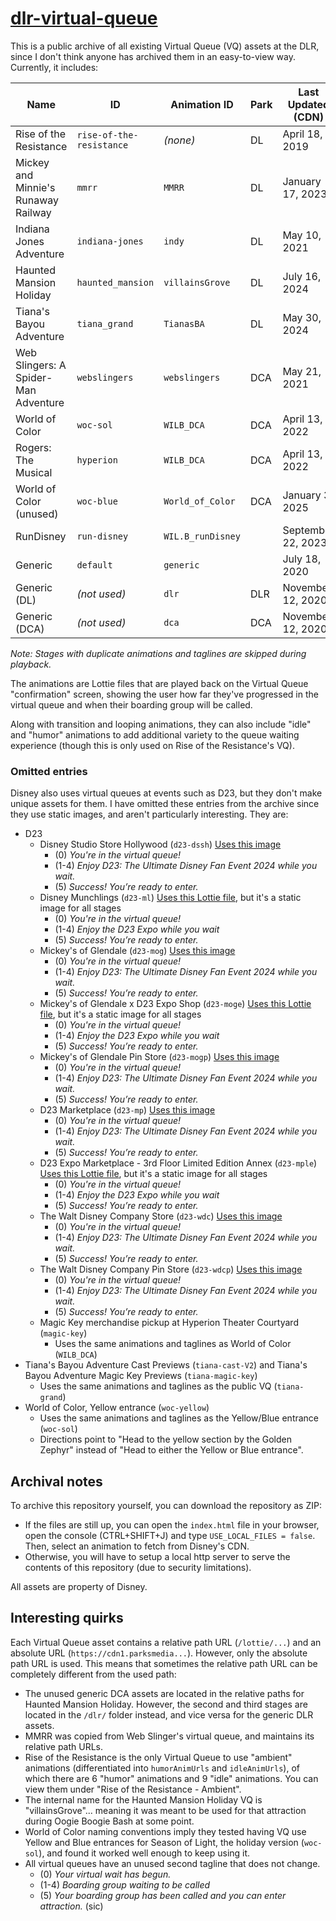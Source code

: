 # [dlr-virtual-queue](https://cabalex.github.io/dlr-virtual-queue)

This is a public archive of all existing Virtual Queue (VQ) assets at the DLR, since I don't think anyone has archived them in an easy-to-view way. Currently, it includes:

| Name                                 | ID                       | Animation ID      | Park | Last Updated (CDN) | Last Updated (App) |
| ------------------------------------ | ------------------------ | ----------------- | ---- | ------------------ | ------------------ |
| Rise of the Resistance               | `rise-of-the-resistance` | _(none)_          | DL   | April 18, 2019     | August 5, 2021     |
| Mickey and Minnie's Runaway Railway  | `mmrr`                   | `MMRR`            | DL   | January 17, 2023   | January 27, 2023   |
| Indiana Jones Adventure              | `indiana-jones`          | `indy`            | DL   | May 10, 2021       | May 11, 2021       |
| Haunted Mansion Holiday              | `haunted_mansion`        | `villainsGrove`   | DL   | July 16, 2024      | July 30, 2024      |
| Tiana's Bayou Adventure              | `tiana_grand`            | `TianasBA`        | DL   | May 30, 2024       | November 7, 2024   |
| Web Slingers: A Spider-Man Adventure | `webslingers`            | `webslingers`     | DCA  | May 21, 2021       | August 5, 2021     |
| World of Color                       | `woc-sol`                | `WILB_DCA`        | DCA  | April 13, 2022     | September 25, 2023 |
| Rogers: The Musical                  | `hyperion`               | `WILB_DCA`        | DCA  | April 13, 2022     | August 21, 2023    |
| World of Color (unused)              | `woc-blue`               | `World_of_Color`  | DCA  | January 3, 2025    | January 15, 2025   |
| RunDisney                            | `run-disney`             | `WIL.B_runDisney` |      | September 22, 2023 | January 22, 2025   |
| Generic                              | `default`                | `generic`         |      | July 18, 2020      | January 31, 2021   |
| Generic (DL)                         | _(not used)_             | `dlr`             | DLR  | November 12, 2020  | _(not in app)_     |
| Generic (DCA)                        | _(not used)_             | `dca`             | DCA  | November 12, 2020  | _(not in app)_     |

_Note: Stages with duplicate animations and taglines are skipped during playback._

The animations are Lottie files that are played back on the Virtual Queue "confirmation" screen, showing the user how far they've progressed in the virtual queue and when their boarding group will be called.

Along with transition and looping animations, they can also include "idle" and "humor" animations to add additional variety to the queue waiting experience (though this is only used on Rise of the Resistance's VQ).

### Omitted entries

Disney also uses virtual queues at events such as D23, but they don't make unique assets for them. I have omitted these entries from the archive since they use static images, and aren't particularly interesting. They are:

- D23
  - Disney Studio Store Hollywood (`d23-dssh`) [Uses this image](https://cdn1.parksmedia.wdprapps.disney.com/vision-dam/digital/parks-platform/parks-standard-assets/virtual-que/d23/disney-store-studio-hollywood/dhs-4x.jpg)
    - (0) _You're in the virtual queue!_
    - (1-4) _Enjoy D23: The Ultimate Disney Fan Event 2024 while you wait._
    - (5) _Success! You’re ready to enter._
  - Disney Munchlings (`d23-ml`) [Uses this Lottie file](https://cdn1.parksmedia.wdprapps.disney.com/vision-dam/digital/parks-platform/parks-standard-assets/virtual-que/d23-4/VQ_D23_Munchlings_v2.json), but it's a static image for all stages
    - (0) _You're in the virtual queue!_
    - (1-4) _Enjoy the D23 Expo while you wait_
    - (5) _Success! You’re ready to enter._
  - Mickey's of Glendale (`d23-mog`) [Uses this image](https://cdn1.parksmedia.wdprapps.disney.com/vision-dam/digital/parks-platform/parks-standard-assets/virtual-que/d23/mog/mog-store-4x.jpg)
    - (0) _You're in the virtual queue!_
    - (1-4) _Enjoy D23: The Ultimate Disney Fan Event 2024 while you wait._
    - (5) _Success! You’re ready to enter._
  - Mickey's of Glendale x D23 Expo Shop (`d23-moge`) [Uses this Lottie file](https://cdn1.parksmedia.wdprapps.disney.com/vision-dam/digital/parks-platform/parks-standard-assets/virtual-que/d23-3/VQ_D23_D23ExpoShop_v1.json), but it's a static image for all stages
    - (0) _You're in the virtual queue!_
    - (1-4) _Enjoy the D23 Expo while you wait_
    - (5) _Success! You’re ready to enter._
  - Mickey's of Glendale Pin Store (`d23-mogp`) [Uses this image](https://cdn1.parksmedia.wdprapps.disney.com/vision-dam/digital/parks-platform/parks-standard-assets/virtual-que/d23/mog-pin-store/mog-pin-4x.jpg)
    - (0) _You're in the virtual queue!_
    - (1-4) _Enjoy D23: The Ultimate Disney Fan Event 2024 while you wait._
    - (5) _Success! You’re ready to enter._
  - D23 Marketplace (`d23-mp`) [Uses this image](https://cdn1.parksmedia.wdprapps.disney.com/vision-dam/digital/parks-platform/parks-standard-assets/virtual-que/d23/marketplace/d23-marketplace-progress-4x.jpg)
    - (0) _You're in the virtual queue!_
    - (1-4) _Enjoy D23: The Ultimate Disney Fan Event 2024 while you wait._
    - (5) _Success! You’re ready to enter._
  - D23 Expo Marketplace - 3rd Floor Limited Edition Annex (`d23-mple`) [Uses this Lottie file](https://cdn1.parksmedia.wdprapps.disney.com/vision-dam/digital/parks-platform/parks-standard-assets/virtual-que/d23-6/VQ_D23_D23ExpoMarketplace3rdFloor_v1.json), but it's a static image for all stages
    - (0) _You're in the virtual queue!_
    - (1-4) _Enjoy the D23 Expo while you wait_
    - (5) _Success! You’re ready to enter._
  - The Walt Disney Company Store (`d23-wdc`) [Uses this image](https://cdn1.parksmedia.wdprapps.disney.com/vision-dam/digital/parks-platform/parks-standard-assets/virtual-que/d23/the-walt-disney-co-store/twdc-store-4x.jpg)
    - (0) _You're in the virtual queue!_
    - (1-4) _Enjoy D23: The Ultimate Disney Fan Event 2024 while you wait._
    - (5) _Success! You’re ready to enter._
  - The Walt Disney Company Pin Store (`d23-wdcp`) [Uses this image](https://cdn1.parksmedia.wdprapps.disney.com/vision-dam/digital/parks-platform/parks-standard-assets/virtual-que/d23/the-walt-disney-co/twdc-pin-4x.jpg)
    - (0) _You're in the virtual queue!_
    - (1-4) _Enjoy D23: The Ultimate Disney Fan Event 2024 while you wait._
    - (5) _Success! You’re ready to enter._
  - Magic Key merchandise pickup at Hyperion Theater Courtyard (`magic-key`)
    - Uses the same animations and taglines as World of Color (`WILB_DCA`)
- Tiana's Bayou Adventure Cast Previews (`tiana-cast-V2`) and Tiana's Bayou Adventure Magic Key Previews (`tiana-magic-key`)
  - Uses the same animations and taglines as the public VQ (`tiana-grand`)
- World of Color, Yellow entrance (`woc-yellow`)
  - Uses the same animations and taglines as the Yellow/Blue entrance (`woc-sol`)
  - Directions point to "Head to the yellow section by the Golden Zephyr" instead of "Head to either the Yellow or Blue entrance".

## Archival notes

To archive this repository yourself, you can download the repository as ZIP:

- If the files are still up, you can open the `index.html` file in your browser, open the console (CTRL+SHIFT+J) and type `USE_LOCAL_FILES = false`. Then, select an animation to fetch from Disney's CDN.
- Otherwise, you will have to setup a local http server to serve the contents of this repository (due to security limitations).

All assets are property of Disney.

## Interesting quirks

Each Virtual Queue asset contains a relative path URL (`/lottie/...`) and an absolute URL (`https://cdn1.parksmedia...`). However, only the absolute path URL is used. This means that sometimes the relative path URL can be completely different from the used path:

- The unused generic DCA assets are located in the relative paths for Haunted Mansion Holiday. However, the second and third stages are located in the `/dlr/` folder instead, and vice versa for the generic DLR assets.
- MMRR was copied from Web Slinger's virtual queue, and maintains its relative path URLs.
- Rise of the Resistance is the only Virtual Queue to use "ambient" animations (differentiated into `humorAnimUrls` and `idleAnimUrls`), of which there are 6 "humor" animations and 9 "idle" animations. You can view them under "Rise of the Resistance - Ambient".
- The internal name for the Haunted Mansion Holiday VQ is "villainsGrove"... meaning it was meant to be used for that attraction during Oogie Boogie Bash at some point.
- World of Color naming conventions imply they tested having VQ use Yellow and Blue entrances for Season of Light, the holiday version (`woc-sol`), and found it worked well enough to keep using it.
- All virtual queues have an unused second tagline that does not change.
  - (0) _Your virtual wait has begun._
  - (1-4) _Boarding group waiting to be called_
  - (5) _Your boarding group has been called and you can enter attraction._ (sic)
